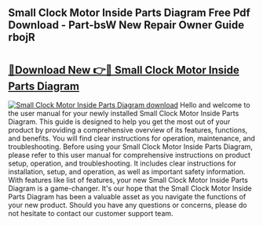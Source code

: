 ## Small Clock Motor Inside Parts Diagram Free Pdf Download - Part-bsW New Repair Owner Guide rbojR

# <h2><a href="http://dfocrq8.blite.top/?on=Small+Clock+Motor+Inside+Parts+Diagram">🔗Download New 👉🔴 Small Clock Motor Inside Parts Diagram</a></h2>

[![Small Clock Motor Inside Parts Diagram download](https://i.imgur.com/lujVjoI.png)](http://dfocrq8.blite.top/?on=Small+Clock+Motor+Inside+Parts+Diagram)
Hello and welcome to the user manual for your newly installed Small Clock Motor Inside Parts Diagram. This guide is designed to help you get the most out of your product by providing a comprehensive overview of its features, functions, and benefits. You will find clear instructions for operation, maintenance, and troubleshooting. Before using your Small Clock Motor Inside Parts Diagram, please refer to this user manual for comprehensive instructions on product setup, operation, and troubleshooting. It includes clear instructions for installation, setup, and operation, as well as important safety information. With features like list of features, your new Small Clock Motor Inside Parts Diagram is a game-changer. It's our hope that the Small Clock Motor Inside Parts Diagram has been a valuable asset as you navigate the functions of your new product. Should you have any questions or concerns, please do not hesitate to contact our customer support team.
